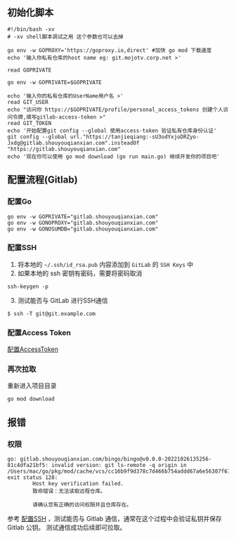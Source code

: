   
## 初始化脚本

```shell  
#!/bin/bash -xv  
# -xv shell脚本调试之用 这个参数也可以去掉  
  
go env -w GOPROXY='https://goproxy.io,direct' #加快 go mod 下载速度  
echo '输入你私有仓库的host name eg: git.mojotv.corp.net >'  
  
read GOPRIVATE  
  
go env -w GOPRIVATE=$GOPRIVATE  
  
echo '输入你的私有仓库的UserName用户名 >'  
read GIT_USER  
echo "访问你 https://$GOPRIVATE/profile/personal_access_tokens 创建个人访问令牌,填写gitlab-access-token >"  
read GIT_TOKEN  
echo '开始配置git config --global 使用access-token 验证私有仓库身份认证'  
git config --global url."https://tanjieqiang:-sU3odYxjoDRZyo-Jxdg@gitlab.shouyouqianxian.com".insteadOf "https://gitlab.shouyouqianxian.com"  
echo '现在你可以使用 go mod download (go run main.go) 继续开发你的项目吧'  
```  
  
## 配置流程(Gitlab)  

### 配置Go

```shell  
go env -w GOPRIVATE="gitlab.shouyouqianxian.com"  
go env -w GONOPROXY="gitlab.shouyouqianxian.com"  
go env -w GONOSUMDB="gitlab.shouyouqianxian.com"  
```  

### 配置SSH

1. 将本地的 `~/.ssh/id_rsa.pub` 内容添加到 `GitLab` 的 `SSH Keys` 中  
2. 如果本地的 ssh 密钥有密码，需要将密码取消  

```shell
ssh-keygen -p
```  

3. 测试能否与 GitLab 进行SSH通信

```shell
$ ssh -T git@git.example.com
```  
  
### 配置Access Token

[配置AccessToken](../Git/配置AccessToken.md)

### 再次拉取

重新进入项目目录

```shell
go mod download
```


## 报错

### 权限

```shell
go: gitlab.shouyouqianxian.com/bingo/bingo@v0.0.0-20221026135256-81c4dfa21bf5: invalid version: git ls-remote -q origin in /Users/mac/go/pkg/mod/cache/vcs/cc16b9f9d378c7d466b754addd67a6e56307f67ac6644b9a337959dbd52c9b0a: exit status 128:
        Host key verification failed.
        致命错误：无法读取远程仓库。
        
        请确认您有正确的访问权限并且仓库存在。
```

参考 [配置SSH](配置SSH) ，测试能否与 Gitlab 通信，通常在这个过程中会验证私钥并保存 Gitlab 公钥。
测试通信成功后续即可拉取。